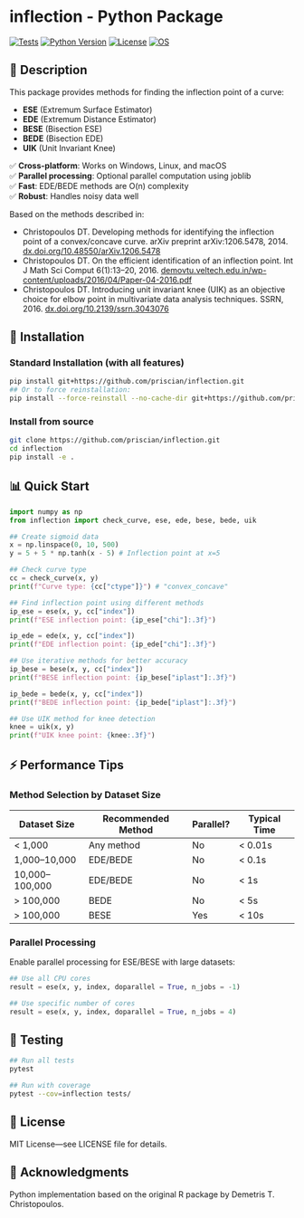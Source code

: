 # inflection - Python Package

[![Tests](https://github.com/priscian/inflection/actions/workflows/tests.yml/badge.svg)](https://github.com/priscian/inflection/actions/workflows/tests.yml)
[![Python Version](https://img.shields.io/pypi/pyversions/inflection)](https://pypi.org/project/inflection/)
[![License](https://img.shields.io/github/license/priscian/inflection)](https://github.com/priscian/inflection/blob/main/LICENSE)
[![OS](https://img.shields.io/badge/OS-Windows%20%7C%20Linux%20%7C%20macOS-blue)](https://github.com/priscian/inflection)

## 📖 Description

This package provides methods for finding the inflection point of a curve:
- **ESE** (Extremum Surface Estimator)
- **EDE** (Extremum Distance Estimator)
- **BESE** (Bisection ESE)
- **BEDE** (Bisection EDE)
- **UIK** (Unit Invariant Knee)

✅ **Cross-platform**: Works on Windows, Linux, and macOS\
✅ **Parallel processing**: Optional parallel computation using joblib\
✅ **Fast**: EDE/BEDE methods are O(n) complexity\
✅ **Robust**: Handles noisy data well

Based on the methods described in:
- Christopoulos DT. Developing methods for identifying the inflection point of a convex/concave curve. arXiv preprint arXiv:1206.5478, 2014. [dx.doi.org/10.48550/arXiv.1206.5478](https://dx.doi.org/10.48550/arXiv.1206.5478)
- Christopoulos DT. On the efficient identification of an inflection point. Int J Math Sci Comput 6(1):13–20, 2016. [demovtu.veltech.edu.in/wp-content/uploads/2016/04/Paper-04-2016.pdf](https://demovtu.veltech.edu.in/wp-content/uploads/2016/04/Paper-04-2016.pdf)
- Christopoulos DT. Introducing unit invariant knee (UIK) as an objective choice for elbow point in multivariate data analysis techniques. SSRN, 2016. [dx.doi.org/10.2139/ssrn.3043076](https://dx.doi.org/10.2139/ssrn.3043076)

## 🚀 Installation

### Standard Installation (with all features)
```bash
pip install git+https://github.com/priscian/inflection.git
## Or to force reinstallation:
pip install --force-reinstall --no-cache-dir git+https://github.com/priscian/inflection.git
```

### Install from source
```bash
git clone https://github.com/priscian/inflection.git
cd inflection
pip install -e .
```

## 📊 Quick Start

```python
import numpy as np
from inflection import check_curve, ese, ede, bese, bede, uik

## Create sigmoid data
x = np.linspace(0, 10, 500)
y = 5 + 5 * np.tanh(x - 5) # Inflection point at x=5

## Check curve type
cc = check_curve(x, y)
print(f"Curve type: {cc["ctype"]}") # "convex_concave"

## Find inflection point using different methods
ip_ese = ese(x, y, cc["index"])
print(f"ESE inflection point: {ip_ese["chi"]:.3f}")

ip_ede = ede(x, y, cc["index"])
print(f"EDE inflection point: {ip_ede["chi"]:.3f}")

## Use iterative methods for better accuracy
ip_bese = bese(x, y, cc["index"])
print(f"BESE inflection point: {ip_bese["iplast"]:.3f}")

ip_bede = bede(x, y, cc["index"])
print(f"BEDE inflection point: {ip_bede["iplast"]:.3f}")

## Use UIK method for knee detection
knee = uik(x, y)
print(f"UIK knee point: {knee:.3f}")
```

## ⚡ Performance Tips

### Method Selection by Dataset Size

| Dataset Size | Recommended Method | Parallel? | Typical Time |
|-------------|-------------------|-----------|--------------|
| < 1,000 | Any method | No | < 0.01s |
| 1,000–10,000 | EDE/BEDE | No | < 0.1s |
| 10,000–100,000 | EDE/BEDE | No | < 1s |
| > 100,000 | BEDE | No | < 5s |
| > 100,000 | BESE | Yes | < 10s |

### Parallel Processing

Enable parallel processing for ESE/BESE with large datasets:

```python
## Use all CPU cores
result = ese(x, y, index, doparallel = True, n_jobs = -1)

## Use specific number of cores
result = ese(x, y, index, doparallel = True, n_jobs = 4)
```

## 🧪 Testing

```bash
## Run all tests
pytest

## Run with coverage
pytest --cov=inflection tests/
```

## 📄 License

MIT License—see LICENSE file for details.

## 🙏 Acknowledgments

Python implementation based on the original R package by Demetris T. Christopoulos.
